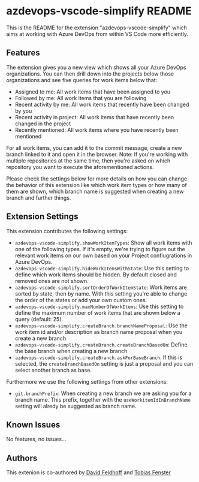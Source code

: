 # azdevops-vscode-simplify README

This is the README for the extension "azdevops-vscode-simplify" which aims at working with Azure DevOps from within VS Code more efficiently. 

## Features

The extension gives you a new view which shows all your Azure DevOps organizations. You can then drill down into the projects below those organizations and see five queries for work items below that:

- Assigned to me: All work items that have been assigned to you
- Followed by me: All work items that you are following
- Recent activity by me: All work items that recently have been changed by you
- Recent activity in project: All work items that have recently been changed in the project
- Recently mentioned: All work items where you have recently been mentioned

For all work items, you can add it to the commit message, create a new branch linked to it and open it in the browser. Note: If you're working with multiple repositories at the same time, then you're asked on which repository you want to execute the aforementioned actions.

Please check the settings below for more details on how you can change the behavior of this extension like which work item types or how many of them are shown, which branch name is suggested when creating a new branch and further things.

## Extension Settings

This extension contributes the following settings:

* `azdevops-vscode-simplify.showWorkItemTypes`: Show all work items with one of the following types. If it's empty, we're trying to figure out the relevant work items on our own based on your Project confiugrations in Azure DevOps.
* `azdevops-vscode-simplify.hideWorkItemsWithState`: Use this setting to define which work items should be hidden. By default closed and removed ones are not shown.
* `azdevops-vscode-simplify.sortOrderOfWorkItemState`: Work items are sorted by state, then by name. With this setting you're able to change the order of the states or add your own custom ones.
* `azdevops-vscode-simplify.maxNumberOfWorkItems`: Use this setting to define the maximum number of work items that are shown below a query (default: 25).
* `azdevops-vscode-simplify.createBranch.branchNameProposal`: Use the work item id and/or description as branch name proposal when you create a new branch
* `azdevops-vscode-simplify.createBranch.createBranchBasedOn`: Define the base branch when creating a new branch
* `azdevops-vscode-simplify.createBranch.askForBaseBranch`: If this is selected, the `createBranchBasedOn` setting is just a proposal and you can select another branch as base.

Furthermore we use the following settings from other extensions:

* `git.branchPrefix`: When creating a new branch we are asking you for a branch name. This prefix, together with the `useWorkitemIdInBranchName` setting will alredy be suggested as branch name.

## Known Issues

No features, no issues...

## Authors

This extenion is co-authored by [David Feldhoff](https://twitter.com/feldhoffdavid) and [Tobias Fenster](https://tobiasfenster.io)
